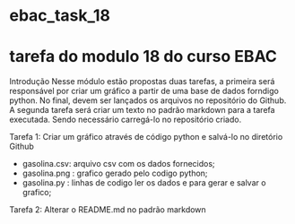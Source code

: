 # ebac_task_18

# tarefa do modulo 18 do curso EBAC 

Introdução
Nesse módulo estão propostas duas tarefas, a primeira será responsável por criar um gráfico a partir de uma base de dados forndigo python. No final, devem ser lançados os arquivos no repositório do Github. A segunda tarefa será criar um texto no padrão markdown para a tarefa executada. Sendo necessário carregá-lo no repositório criado.

Tarefa 1: Criar um gráfico através de código python e salvá-lo no diretório Github
* gasolina.csv: arquivo csv com os dados fornecidos;
* gasolina.png : grafico gerado pelo codigo python;
* gasolina.py : linhas de codigo ler os dados e para gerar e salvar o grafico;

Tarefa 2: Alterar o README.md no padrão markdown
